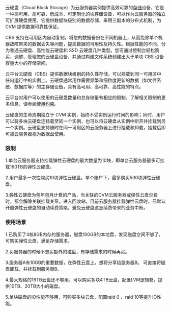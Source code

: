 云硬盘（Cloud Block Storage）为云服务器实例提供高效可靠的[存储](/doc/product/213/4952)设备，它是一种高可用、高可靠、低成本、可定制化的块存储设备，可以作为云服务器的独立可扩展硬盘使用。它提供数据块级别的数据存储，采用三副本的分布式机制，为 CVM 提供数据可靠性保证。

CBS 支持在可用区内自动复制，将您的数据备份在不同机器上，从而免除单个机器故障带来的数据丢失等问题，提高数据的可用性及持久性。根据性能的不同，分为普通云硬盘、高性能云硬盘和 SSD 云硬盘几种类型。您可通过控制台轻松购买、调整、管理您的云硬盘设备，并通过构建文件系统创建出大于单块 CBS 设备容量大小的存储空间。

云平台云硬盘（CBS）提供数据块级别的持久性存储，可以挂载到同一可用区中任何运行中的实例上。云硬盘通常用作需要频繁和细粒度更新的数据（如文件系统、数据库等）的主存储设备，具有高可用、高可靠、高性能的特点。



云平台对用户可以使用的云硬盘数量和总存储量有相应的限制。了解相关限制的更多信息，请参阅[使用约束](/doc/product/362/5145)。

云硬盘的生命周期独立于 CVM 实例，始终不受实例运行时间的影响；同时，用户可以将多块云硬盘连挂载至同一个实例，也可以将云硬盘从实例中断开并挂载到另一个实例。云硬盘支持随时在同一可用区的云服务器上进行挂载和卸载，挂载后即可被云服务器视为数据盘使用。


### 限制

1.单台云服务器支持挂载弹性云硬盘的最大数量为10块，即单台云服务器最多可挂载160TB的弹性云硬盘。

2.用户最多一次性购买10块弹性云硬盘。单个账户下，最多购买500块弹性云硬盘。

3.弹性云硬盘为包年包月计费的产品，当关联的CVM云服务器或弹性云盘欠费时，都会解除关联挂载关系，进入回收站。目前云服务器挂载弹性云盘时，已默认开启弹性云硬盘的自动续费策略，避免云硬盘遗忘续费带来的业务中断。


### 使用场景

1.已购买了4核8GB内存的服务器，磁盘100GB的本地盘，发现磁盘空间不够了，可购买弹性云盘，满足存储需求。

2.买服务器的时候不想买额外的磁盘，有存储需求的时候再买。

3.服务器A有10GB的重要数据，在弹性云盘上，想将分享给服务器B。 可直接将磁盘卸载，并挂载到服务器B。

4.最大规格的16TB云盘还不够用，可以购买多块4TB云盘，配置LVM逻辑卷，提供10TB、20TB大小的磁盘。

5.单块磁盘的IO性能不够用，可购买多块云盘，配置raid 0 、raid 10等提升IO性能。